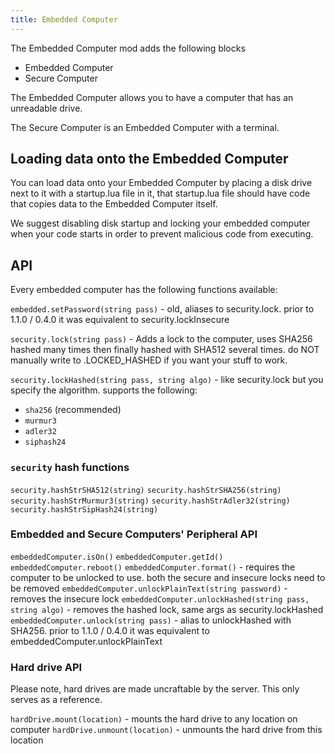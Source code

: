 ```yaml
---
title: Embedded Computer
---
```


The Embedded Computer mod adds the following blocks
- Embedded Computer
- Secure Computer

The Embedded Computer allows you to have a computer that has an unreadable drive.

The Secure Computer is an Embedded Computer with a terminal.

## Loading data onto the Embedded Computer
You can load data onto your Embedded Computer by placing a disk drive next to it with a startup.lua file in it, that startup.lua file should have code that copies data to the Embedded Computer itself.

We suggest disabling disk startup and locking your embedded computer when your code starts in order to prevent malicious code from executing.

## API
Every embedded computer has the following functions available:

`embedded.setPassword(string pass)` - old, aliases to security.lock. prior to 1.1.0 / 0.4.0 it was equivalent to security.lockInsecure

`security.lock(string pass)` - Adds a lock to the computer, uses SHA256 hashed many times then finally hashed with SHA512 several times. do NOT manually write to .LOCKED_HASHED if you want your stuff to work.

`security.lockHashed(string pass, string algo)` - like security.lock but you specify the algorithm. supports the following:

- `sha256` (recommended)
- `murmur3`
- `adler32`
- `siphash24`

### `security` hash functions

`security.hashStrSHA512(string)`
`security.hashStrSHA256(string)`
`security.hashStrMurmur3(string)`
`security.hashStrAdler32(string)`
`security.hashStrSipHash24(string)`

### Embedded and Secure Computers' Peripheral API
`embeddedComputer.isOn()`
`embeddedComputer.getId()`
`embeddedComputer.reboot()`
`embeddedComputer.format()` - requires the computer to be unlocked to use. both the secure and insecure locks need to be removed
`embeddedComputer.unlockPlainText(string password)` - removes the insecure lock
`embeddedComputer.unlockHashed(string pass, string algo)` - removes the hashed lock, same args as security.lockHashed
`embeddedComputer.unlock(string pass)` - alias to unlockHashed with SHA256. prior to 1.1.0 / 0.4.0 it was equivalent to embeddedComputer.unlockPlainText

### Hard drive API
Please note, hard drives are made uncraftable by the server. This only serves as a reference.

`hardDrive.mount(location)` - mounts the hard drive to any location on computer
`hardDrive.unmount(location)` - unmounts the hard drive from this location
